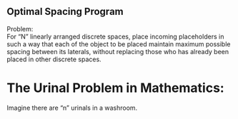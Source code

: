 ## Optimal Spacing Program
Problem:  
For “N” linearly arranged discrete spaces, place incoming placeholders in such a way that each of the 
object to be placed maintain maximum possible spacing between its laterals, without replacing those 
who has already been placed in other discrete spaces.  

# The Urinal Problem in Mathematics:  
Imagine there are “n” urinals in a washroom.
